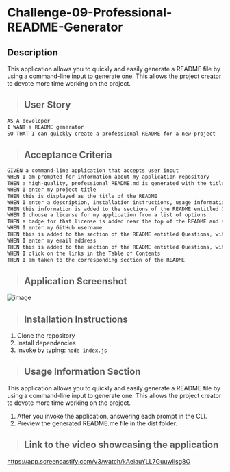 # Challenge-09-Professional-README-Generator

## Description

This application allows you to quickly and easily generate a README file by using a command-line input to generate one. This allows the project creator to devote more time working on the project.

> ## User Story

```md
AS A developer
I WANT a README generator
SO THAT I can quickly create a professional README for a new project
```

> ## Acceptance Criteria

```md
GIVEN a command-line application that accepts user input
WHEN I am prompted for information about my application repository
THEN a high-quality, professional README.md is generated with the title of my project and sections entitled Description, Table of Contents, Installation, Usage, License, Contributing, Tests, and Questions
WHEN I enter my project title
THEN this is displayed as the title of the README
WHEN I enter a description, installation instructions, usage information, contribution guidelines, and test instructions
THEN this information is added to the sections of the README entitled Description, Installation, Usage, Contributing, and Tests
WHEN I choose a license for my application from a list of options
THEN a badge for that license is added near the top of the README and a notice is added to the section of the README entitled License that explains which license the application is covered under
WHEN I enter my GitHub username
THEN this is added to the section of the README entitled Questions, with a link to my GitHub profile
WHEN I enter my email address
THEN this is added to the section of the README entitled Questions, with instructions on how to reach me with additional questions
WHEN I click on the links in the Table of Contents
THEN I am taken to the corresponding section of the README
```

> ## Application Screenshot

![image](https://github.com/djubara/Challenge-09-Professional-README-Generator-Dia-Jubara/assets/92331916/1278a5fe-92cd-49a2-b53a-103b94a60a15)

> ## Installation Instructions

1. Clone the repository
2. Install dependencies
3. Invoke by typing: `node index.js`

> ## Usage Information Section

This application allows you to quickly and easily generate a README file by using a command-line input to generate one. This allows the project creator to devote more time working on the project.

1. After you invoke the application, answering each prompt in the CLI.
2. Preview the generated README.me file in the dist folder.

> ## Link to the video showcasing the application

<https://app.screencastify.com/v3/watch/kAeiauYLL7GuuwIlsg8O>
